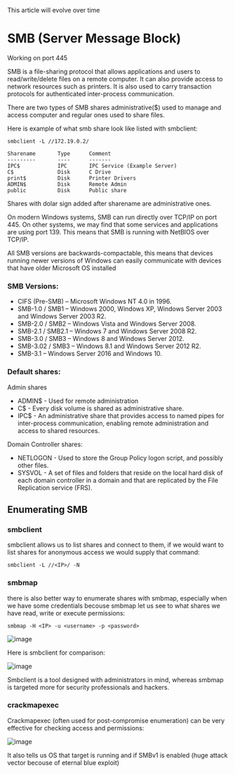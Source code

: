 This article will evolve over time
# SMB (Server Message Block)
Working on port 445                       

SMB is a file-sharing protocol that allows applications and users to read/write/delete files on a remote computer. It can also provide access to network resources such as printers. It is also used to carry transaction protocols for authenticated inter-process communication.

There are two types of SMB shares administrative($) used to manage and access computer and regular ones used to share files.

Here is example of what smb share look like listed with smbclient:
```
smbclient -L //172.19.0.2/
```
```
Sharename       Type      Comment
---------       ----      -------
IPC$            IPC       IPC Service (Example Server)
C$              Disk      C Drive
print$          Disk      Printer Drivers
ADMIN$          Disk      Remote Admin
public          Disk      Public share
```
Shares with dolar sign added after sharename are administrative ones.

On modern Windows systems, SMB can run directly over TCP/IP on port 445. On other systems, we may find that some services and applications are using port 139. This means that SMB is running with NetBIOS over TCP/IP.

All SMB versions are backwards-compactable, this means that devices running newer versions of Windows can easily communicate with devices that have older Microsoft OS installed

### SMB Versions:
- CIFS (Pre-SMB) – Microsoft Windows NT 4.0 in 1996.
- SMB-1.0 / SMB1 – Windows 2000, Windows XP, Windows Server 2003 and Windows Server 2003 R2.
- SMB-2.0 / SMB2 – Windows Vista and Windows Server 2008.
- SMB-2.1 / SMB2.1 – Windows 7 and Windows Server 2008 R2.
- SMB-3.0 / SMB3 – Windows 8 and Windows Server 2012.
- SMB-3.02 / SMB3 – Windows 8.1 and Windows Server 2012 R2.
- SMB-3.1 – Windows Server 2016 and Windows 10.
### Default shares:
Admin shares
- ADMIN$ - Used for remote administration
- C$ - Every disk volume is shared as administrative share.
- IPC$ - An administrative share that provides access to named pipes for inter-process communication, enabling remote administration and access to shared resources.               

Domain Controller shares:
- NETLOGON - Used to store the Group Policy logon script, and possibly other files.
- SYSVOL -  A set of files and folders that reside on the local hard disk of each domain controller in a domain and that are replicated by the File Replication service (FRS).
## Enumerating SMB
### smbclient 
smbclient allows us to list shares and connect to them, if we would want to list shares for anonymous access we would supply that command:
```
smbclient -L //<IP>/ -N
```
### smbmap
there is also better way to enumerate shares with smbmap, especially when we have some credentials becouse smbmap let us see to what shares we have read, write or execute permissions:
```
smbmap -H <IP> -u <username> -p <password>
```

![image](https://github.com/user-attachments/assets/d12bea25-65b4-4a05-b21f-34dc4ac09f8d)

Here is smbclient for comparison:

![image](https://github.com/user-attachments/assets/721c0ee0-04b6-4278-9bdb-16e6f67ff97c)

Smbclient is a tool designed with administrators in mind, whereas smbmap is targeted more for security professionals and hackers.
### crackmapexec
Crackmapexec (often used for post-compromise enumeration) can be very effective for checking access and permissions:

![image](https://github.com/user-attachments/assets/1a2be2a7-6701-471e-806a-3d382d373ffa)

It also tells us OS that target is running and if SMBv1 is enabled (huge attack vector becouse of eternal blue exploit)
